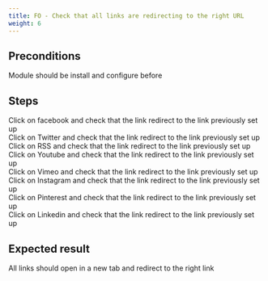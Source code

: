 ```yaml
---
title: FO - Check that all links are redirecting to the right URL
weight: 6
---
```


## Preconditions

Module should be install and configure before
## Steps

Click on facebook and check that the link redirect to the link previously set up\
Click on Twitter and check that the link redirect to the link previously set up\
Click on RSS and check that the link redirect to the link previously set up\
Click on Youtube and check that the link redirect to the link previously set up\
Click on Vimeo and check that the link redirect to the link previously set up\
Click on Instagram and check that the link redirect to the link previously set up\
Click on Pinterest and check that the link redirect to the link previously set up\
Click on Linkedin and check that the link redirect to the link previously set up

## Expected result

All links should open in a new tab and redirect to the right link

